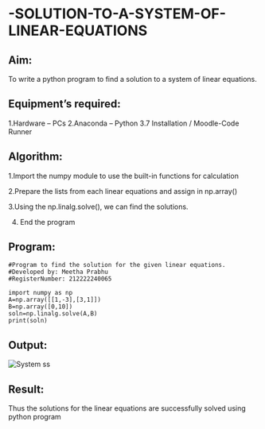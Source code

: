 # -SOLUTION-TO-A-SYSTEM-OF-LINEAR-EQUATIONS
## Aim:
To write a python program to find a solution to a system of linear equations.
## Equipment’s required:
1.Hardware – PCs
2.Anaconda – Python 3.7 Installation / Moodle-Code Runner
## Algorithm:
1.Import the numpy module to use the built-in functions for calculation

2.Prepare the lists from each linear equations and assign in np.array()

3.Using the np.linalg.solve(), we can find the solutions.

4. End the program
## Program:
```
#Program to find the solution for the given linear equations. 
#Developed by: Meetha Prabhu
#RegisterNumber: 212222240065

import numpy as np
A=np.array([[1,-3],[3,1]])
B=np.array([0,10])
soln=np.linalg.solve(A,B)
print(soln)
```
## Output:
![System ss](https://user-images.githubusercontent.com/119401038/225926326-75564b5c-0ec6-4486-a430-4a03f30fb953.png)

## Result: 
Thus the solutions for the linear equations are successfully solved using python program

